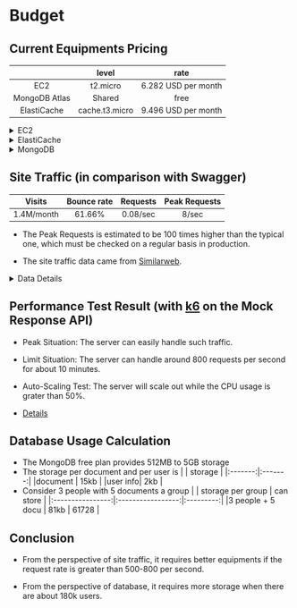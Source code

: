 # Budget

## Current Equipments Pricing


|              | level          | rate                |
|:------------:|:--------------:|:-------------------:|
|EC2           | t2.micro       | 6.282 USD per month |
|MongoDB Atlas | Shared         | free                |
|ElastiCache   | cache.t3.micro | 9.496 USD per month |

<details>
  <summary>EC2</summary>

  - I chose Savings Plans (for 3 years) for a 43% saving over the on-demand plan.

    ![](../imgs/pricing-EC2.png)

</details>

<details>
  <summary>ElastiCache</summary>

  - I chose Reserved Nodes (for 3 years) for a 50% saving over the on-demand plan.

    ![](../imgs/pricing-ElastiCache.png)

</details>

<details>
  <summary>MongoDB</summary>

  - I chose the free plan.

    ![](../imgs/pricing-MongoDB.png)

</details>

## Site Traffic (in comparison with Swagger)

Visits     | Bounce rate | Requests | Peak Requests |
:---------:|:-----------:|:--------:|:-------------:|
1.4M/month | 61.66%      | 0.08/sec | 8/sec         |

- The Peak Requests is estimated to be 100 times higher than the typical one, which must be checked on a regular basis in production. 

- The site traffic data came from [Similarweb](https://www.similarweb.com/zh-tw/).

<details>
  <summary>Data Details</summary>

  ![](../imgs/swagger-traffic.png)

</details>


## Performance Test Result (with [k6](https://k6.io/) on the Mock Response API)

- Peak Situation: The server can easily handle such traffic.

- Limit Situation: The server can handle around 800 requests per second for about 10 minutes.

- Auto-Scaling Test: The server will scale out while the CPU usage is grater than 50%.

- [Details](./performance_test.md)

## Database Usage Calculation

- The MongoDB free plan provides 512MB to 5GB storage
- The storage per document and per user is
  |         | storage | 
  |:-------:|:-------:|
  |document | 15kb    |
  |user info| 2kb     |
- Consider 3 people with 5 documents a group
  |                  | storage per group | can store |
  |:----------------:|:-----------------:|:---------:|
  |3 people + 5 docu | 81kb              | 61728     |

## Conclusion

- From the perspective of site traffic, it requires better equipments if the request rate is greater than 500-800 per second.

- From the perspective of database, it requires more storage when there are about 180k users. 